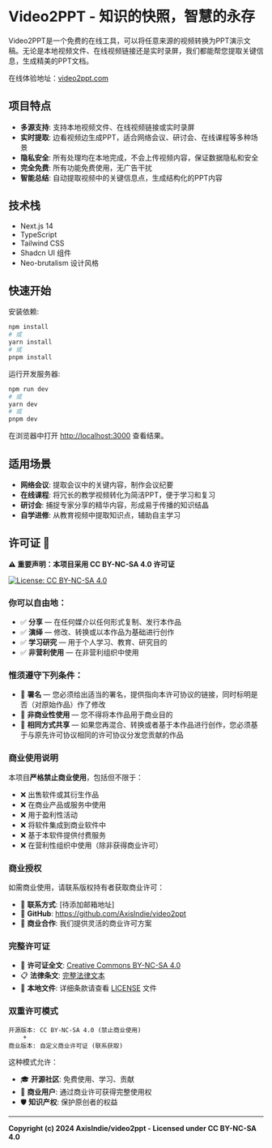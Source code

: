 # Video2PPT - 知识的快照，智慧的永存

Video2PPT是一个免费的在线工具，可以将任意来源的视频转换为PPT演示文稿。无论是本地视频文件、在线视频链接还是实时录屏，我们都能帮您提取关键信息，生成精美的PPT文档。

在线体验地址：[video2ppt.com](https://video2ppt.com)

## 项目特点

- **多源支持**: 支持本地视频文件、在线视频链接或实时录屏
- **实时提取**: 边看视频边生成PPT，适合网络会议、研讨会、在线课程等多种场景
- **隐私安全**: 所有处理均在本地完成，不会上传视频内容，保证数据隐私和安全
- **完全免费**: 所有功能免费使用，无广告干扰
- **智能总结**: 自动提取视频中的关键信息点，生成结构化的PPT内容

## 技术栈

- Next.js 14
- TypeScript
- Tailwind CSS
- Shadcn UI 组件
- Neo-brutalism 设计风格

## 快速开始

安装依赖:

```bash
npm install
# 或
yarn install
# 或
pnpm install
```

运行开发服务器:

```bash
npm run dev
# 或
yarn dev
# 或
pnpm dev
```

在浏览器中打开 [http://localhost:3000](http://localhost:3000) 查看结果。

## 适用场景

- **网络会议**: 提取会议中的关键内容，制作会议纪要
- **在线课程**: 将冗长的教学视频转化为简洁PPT，便于学习和复习
- **研讨会**: 捕捉专家分享的精华内容，形成易于传播的知识结晶
- **自学进修**: 从教育视频中提取知识点，辅助自主学习

## 许可证 📜

**⚠️ 重要声明：本项目采用 CC BY-NC-SA 4.0 许可证**

[![License: CC BY-NC-SA 4.0](https://img.shields.io/badge/License-CC%20BY--NC--SA%204.0-lightgrey.svg)](https://creativecommons.org/licenses/by-nc-sa/4.0/)

### 你可以自由地：

- ✅ **分享** — 在任何媒介以任何形式复制、发行本作品
- ✅ **演绎** — 修改、转换或以本作品为基础进行创作
- ✅ **学习研究** — 用于个人学习、教育、研究目的
- ✅ **非营利使用** — 在非营利组织中使用

### 惟须遵守下列条件：

- 📝 **署名** — 您必须给出适当的署名，提供指向本许可协议的链接，同时标明是否（对原始作品）作了修改
- 🚫 **非商业性使用** — 您不得将本作品用于商业目的
- 🔄 **相同方式共享** — 如果您再混合、转换或者基于本作品进行创作，您必须基于与原先许可协议相同的许可协议分发您贡献的作品

### 商业使用说明

本项目**严格禁止商业使用**，包括但不限于：

- ❌ 出售软件或其衍生作品
- ❌ 在商业产品或服务中使用
- ❌ 用于盈利性活动
- ❌ 将软件集成到商业软件中
- ❌ 基于本软件提供付费服务
- ❌ 在营利性组织中使用（除非获得商业许可）

### 商业授权

如需商业使用，请联系版权持有者获取商业许可：
- 📧 **联系方式**: [待添加邮箱地址]
- 🔗 **GitHub**: https://github.com/AxisIndie/video2ppt
- 💼 **商业合作**: 我们提供灵活的商业许可方案

### 完整许可证

- 📄 **许可证全文**: [Creative Commons BY-NC-SA 4.0](https://creativecommons.org/licenses/by-nc-sa/4.0/)
- 📋 **法律条文**: [完整法律文本](https://creativecommons.org/licenses/by-nc-sa/4.0/legalcode)
- 📖 **本地文件**: 详细条款请查看 [LICENSE](./LICENSE) 文件

### 双重许可模式

```
开源版本: CC BY-NC-SA 4.0 (禁止商业使用)
    +
商业版本: 自定义商业许可证 (联系获取)
```

这种模式允许：
- 🎓 **开源社区**: 免费使用、学习、贡献
- 💼 **商业用户**: 通过商业许可获得完整使用权
- 🛡️ **知识产权**: 保护原创者的权益

---

**Copyright (c) 2024 AxisIndie/video2ppt - Licensed under CC BY-NC-SA 4.0**
